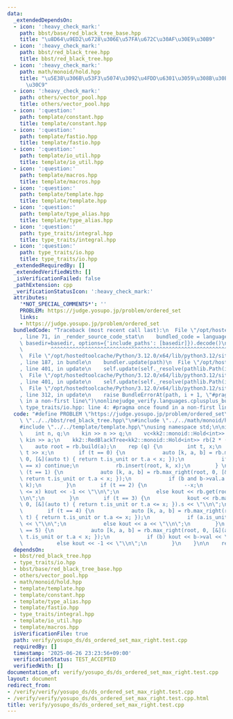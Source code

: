 ```yaml
---
data:
  _extendedDependsOn:
  - icon: ':heavy_check_mark:'
    path: bbst/base/red_black_tree_base.hpp
    title: "\u8D64\u9ED2\u6728\u306E\u57FA\u672C\u30AF\u30E9\u30B9"
  - icon: ':heavy_check_mark:'
    path: bbst/red_black_tree.hpp
    title: bbst/red_black_tree.hpp
  - icon: ':heavy_check_mark:'
    path: math/monoid/hold.hpp
    title: "\u5E38\u306B\u53F3\u5074\u3092\u4FDD\u6301\u3059\u308B\u30E2\u30CE\u30A4\
      \u30C9"
  - icon: ':heavy_check_mark:'
    path: others/vector_pool.hpp
    title: others/vector_pool.hpp
  - icon: ':question:'
    path: template/constant.hpp
    title: template/constant.hpp
  - icon: ':question:'
    path: template/fastio.hpp
    title: template/fastio.hpp
  - icon: ':question:'
    path: template/io_util.hpp
    title: template/io_util.hpp
  - icon: ':question:'
    path: template/macros.hpp
    title: template/macros.hpp
  - icon: ':question:'
    path: template/template.hpp
    title: template/template.hpp
  - icon: ':question:'
    path: template/type_alias.hpp
    title: template/type_alias.hpp
  - icon: ':question:'
    path: type_traits/integral.hpp
    title: type_traits/integral.hpp
  - icon: ':question:'
    path: type_traits/io.hpp
    title: type_traits/io.hpp
  _extendedRequiredBy: []
  _extendedVerifiedWith: []
  _isVerificationFailed: false
  _pathExtension: cpp
  _verificationStatusIcon: ':heavy_check_mark:'
  attributes:
    '*NOT_SPECIAL_COMMENTS*': ''
    PROBLEM: https://judge.yosupo.jp/problem/ordered_set
    links:
    - https://judge.yosupo.jp/problem/ordered_set
  bundledCode: "Traceback (most recent call last):\n  File \"/opt/hostedtoolcache/Python/3.12.0/x64/lib/python3.12/site-packages/onlinejudge_verify/documentation/build.py\"\
    , line 71, in _render_source_code_stat\n    bundled_code = language.bundle(stat.path,\
    \ basedir=basedir, options={'include_paths': [basedir]}).decode()\n          \
    \         ^^^^^^^^^^^^^^^^^^^^^^^^^^^^^^^^^^^^^^^^^^^^^^^^^^^^^^^^^^^^^^^^^^^^^^^^^^^^^^^^^\n\
    \  File \"/opt/hostedtoolcache/Python/3.12.0/x64/lib/python3.12/site-packages/onlinejudge_verify/languages/cplusplus.py\"\
    , line 187, in bundle\n    bundler.update(path)\n  File \"/opt/hostedtoolcache/Python/3.12.0/x64/lib/python3.12/site-packages/onlinejudge_verify/languages/cplusplus_bundle.py\"\
    , line 401, in update\n    self.update(self._resolve(pathlib.Path(included), included_from=path))\n\
    \  File \"/opt/hostedtoolcache/Python/3.12.0/x64/lib/python3.12/site-packages/onlinejudge_verify/languages/cplusplus_bundle.py\"\
    , line 401, in update\n    self.update(self._resolve(pathlib.Path(included), included_from=path))\n\
    \  File \"/opt/hostedtoolcache/Python/3.12.0/x64/lib/python3.12/site-packages/onlinejudge_verify/languages/cplusplus_bundle.py\"\
    , line 312, in update\n    raise BundleErrorAt(path, i + 1, \"#pragma once found\
    \ in a non-first line\")\nonlinejudge_verify.languages.cplusplus_bundle.BundleErrorAt:\
    \ type_traits/io.hpp: line 4: #pragma once found in a non-first line\n"
  code: "#define PROBLEM \"https://judge.yosupo.jp/problem/ordered_set\" \n\n#include\
    \ \"../../bbst/red_black_tree.hpp\"\n#include \"../../math/monoid/hold.hpp\"\n\
    #include \"../../template/template.hpp\"\nusing namespace std;\n\nint main() {\n\
    \    int n, q;\n    kin >> n >> q;\n    vc<kk2::monoid::Hold<int>> a(n);\n   \
    \ kin >> a;\n    kk2::RedBlackTree<kk2::monoid::Hold<int>> rb(2 * (n + q));\n\
    \    auto root = rb.build(a);\n    rep (q) {\n        int t, x;\n        kin >>\
    \ t >> x;\n        if (t == 0) {\n            auto [k, a, b] = rb.max_right(root,\
    \ 0, [&](auto t) { return t.is_unit or t.a < x; });\n            if (b and b->val.a\
    \ == x) continue;\n            rb.insert(root, k, x);\n        } \n        if\
    \ (t == 1) {\n            auto [k, a, b] = rb.max_right(root, 0, [&](auto t) {\
    \ return t.is_unit or t.a < x; });\n            if (b and b->val.a == x) rb.erase(root,\
    \ k);\n        }\n        if (t == 2) {\n            --x;\n            if (rb.size(root)\
    \ <= x) kout << -1 << \"\\n\";\n            else kout << rb.get(root, x) << \"\
    \\n\";\n        }\n        if (t == 3) {\n            kout << rb.max_right(root,\
    \ 0, [&](auto t) { return t.is_unit or t.a <= x; }).s << \"\\n\";\n        }\n\
    \        if (t == 4) {\n            auto [k, a, b] = rb.max_right(root, 0, [&](auto\
    \ t) { return t.is_unit or t.a <= x; });\n            if (a.is_unit) kout << -1\
    \ << \"\\n\";\n            else kout << a << \"\\n\";\n        }\n        if (t\
    \ == 5) {\n            auto [k, a, b] = rb.max_right(root, 0, [&](auto t) { return\
    \ t.is_unit or t.a < x; });\n            if (b) kout << b->val << \"\\n\";\n \
    \           else kout << -1 << \"\\n\";\n        }\n    }\n\n    return 0;\n}\n"
  dependsOn:
  - bbst/red_black_tree.hpp
  - type_traits/io.hpp
  - bbst/base/red_black_tree_base.hpp
  - others/vector_pool.hpp
  - math/monoid/hold.hpp
  - template/template.hpp
  - template/constant.hpp
  - template/type_alias.hpp
  - template/fastio.hpp
  - type_traits/integral.hpp
  - template/io_util.hpp
  - template/macros.hpp
  isVerificationFile: true
  path: verify/yosupo_ds/ds_ordered_set_max_right.test.cpp
  requiredBy: []
  timestamp: '2025-06-26 23:23:56+09:00'
  verificationStatus: TEST_ACCEPTED
  verifiedWith: []
documentation_of: verify/yosupo_ds/ds_ordered_set_max_right.test.cpp
layout: document
redirect_from:
- /verify/verify/yosupo_ds/ds_ordered_set_max_right.test.cpp
- /verify/verify/yosupo_ds/ds_ordered_set_max_right.test.cpp.html
title: verify/yosupo_ds/ds_ordered_set_max_right.test.cpp
---
```

